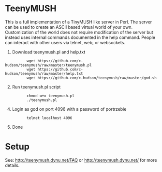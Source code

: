﻿# TeenyMUSH
This is a full implementation of a TinyMUSH like server in Perl. The server
can be used to create an ASCII based virtual world of your own.  Customization
of the world does not require modification of the server but instead uses
internal commands documented in the help command. People can interact with
other users via telnet, web, or websockets.

   1. Download teenymush.pl and help.txt
```
          wget https://github.com/c-hudson/teenymush/raw/master/teenymush.pl
          wget https://github.com/c-hudson/teenymush/raw/master/help.txt
          wget https://github.com/c-hudson/teenymush/raw/master/god.sh
```

   2. Run teenymush.pl script
```
          chmod u+x teenymush.pl
          ./teenymush.pl
```

   4. Login as god on port 4096 with a password of portrzebie
```
          telnet localhost 4096
```

   5. Done
      

# Setup

See: http://teenymush.dynu.net/FAQ or 
     http://teenymush.dynu.net/ for more details.
